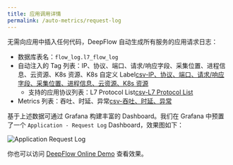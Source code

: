 ```yaml
---
title: 应用调用详情
permalink: /auto-metrics/request-log
---
```


无需向应用中插入任何代码，DeepFlow 自动生成所有服务的应用请求日志：
- 数据库表名：`flow_log.l7_flow_log`
- 自动注入的 Tag 列表：IP、协议、端口、请求/响应字段、采集位置、进程信息、云资源、K8s 资源、K8s 自定义 Label[csv-IP、协议、端口、请求/响应字段、采集位置、进程信息、云资源、K8s 资源](https://raw.githubusercontent.com/deepflowys/deepflow/main/server/querier/db_descriptions/clickhouse/tag/flow_log/l7_flow_log)
  - 支持的应用协议列表：L7 Protocol List[csv-L7 Protocol List](https://raw.githubusercontent.com/deepflowys/deepflow/main/server/querier/db_descriptions/clickhouse/tag/enum/l7_protocol)
- Metrics 列表：吞吐、时延、异常[csv-吞吐、时延、异常](https://raw.githubusercontent.com/deepflowys/deepflow/main/server/querier/db_descriptions/clickhouse/metrics/flow_log/l7_flow_log)

基于上述数据可通过 Grafana 构建丰富的 Dashboard。我们在 Grafana 中预置了一个 `Application - Request Log` Dashboard，效果图如下：

![Application Request Log](https://yunshan-guangzhou.oss-cn-beijing.aliyuncs.com/pub/pic/202208236304413d69d7c.png)

你也可以访问 [DeepFlow Online Demo](https://ce-demo.deepflow.yunshan.net/d/Application_Request_Log/application-request-log?var-namespace=deepflow-otel-grpc-demo&from=deepflow-doc) 查看效果。
